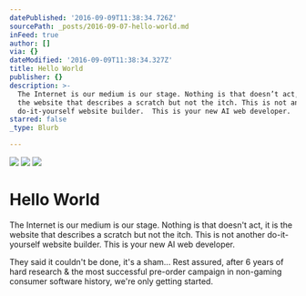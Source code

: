 ```yaml
---
datePublished: '2016-09-09T11:38:34.726Z'
sourcePath: _posts/2016-09-07-hello-world.md
inFeed: true
author: []
via: {}
dateModified: '2016-09-09T11:38:34.327Z'
title: Hello World
publisher: {}
description: >-
  The Internet is our medium is our stage. Nothing is that doesn’t act, it is
  the website that describes a scratch but not the itch. This is not another
  do-it-yourself website builder.  This is your new AI web developer.
starred: false
_type: Blurb

---
```

![](https://the-grid-user-content.s3-us-west-2.amazonaws.com/c9cf76f8-e323-4139-843c-7e81e9e85bd9.jpg)
![](https://the-grid-user-content.s3-us-west-2.amazonaws.com/71a3d040-9bf3-4672-8dd9-d94514378f11.jpg)
![](https://the-grid-user-content.s3-us-west-2.amazonaws.com/0336a740-34a4-4f04-8900-5016a1e37e78.jpg)

# Hello World

The Internet is our medium is our stage. Nothing is that doesn't act, it is the website that describes a scratch but not the itch. This is not another do-it-yourself website builder. This is your new AI web developer.

They said it couldn't be done, it's a sham... Rest assured, after 6 years of hard research & the most successful pre-order campaign in non-gaming consumer software history, we're only getting started.